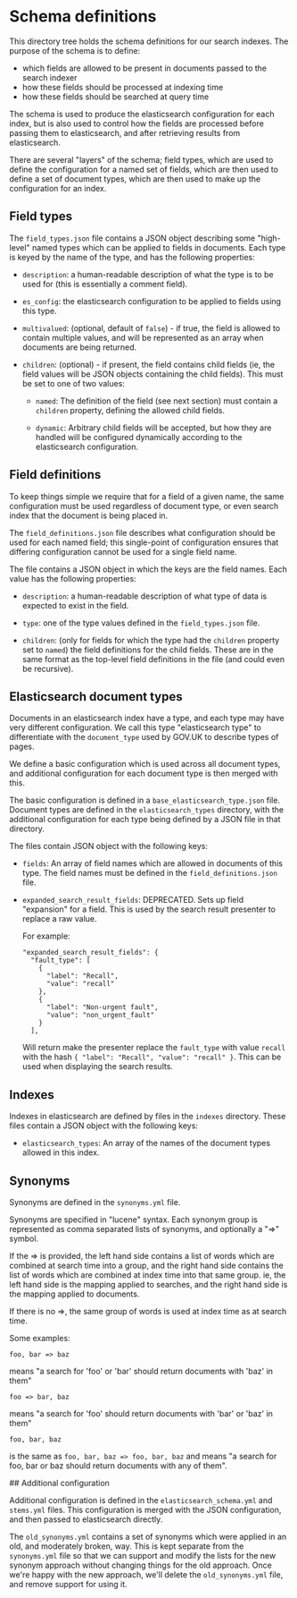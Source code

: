 # Schema definitions

This directory tree holds the schema definitions for our search indexes.
The purpose of the schema is to define:

 - which fields are allowed to be present in documents passed to the search
   indexer
 - how these fields should be processed at indexing time
 - how these fields should be searched at query time

The schema is used to produce the elasticsearch configuration for each index,
but is also used to control how the fields are processed before passing them to
elasticsearch, and after retrieving results from elasticsearch.

There are several "layers" of the schema; field types, which are used to define
the configuration for a named set of fields, which are then used to define a
set of document types, which are then used to make up the configuration for an
index.

## Field types

The `field_types.json` file contains a JSON object describing some "high-level"
named types which can be applied to fields in documents.  Each type is keyed by
the name of the type, and has the following properties:

 - `description`: a human-readable description of what the type is to be used
   for (this is essentially a comment field).

 - `es_config`: the elasticsearch configuration to be applied to fields using
   this type.

 - `multivalued`: (optional, default of `false`) - if true, the field is
   allowed to contain multiple values, and will be represented as an array when
   documents are being returned.

 - `children`: (optional) - if present, the field contains child fields (ie,
   the field values will be JSON objects containing the child fields).  This
   must be set to one of two values:

   - `named`: The definition of the field (see next section) must contain a
     `children` property, defining the allowed child fields.

   - `dynamic`: Arbitrary child fields will be accepted, but how they are
     handled will be configured dynamically according to the elasticsearch
     configuration.

## Field definitions

To keep things simple we require that for a field of a given name, the same
configuration must be used regardless of document type, or even search index
that the document is being placed in.

The `field_definitions.json` file describes what configuration should be used
for each named field; this single-point of configuration ensures that differing
configuration cannot be used for a single field name.

The file contains a JSON object in which the keys are the field names.  Each
value has the following properties:

 - `description`: a human-readable description of what type of data is expected
   to exist in the field.

 - `type`: one of the type values defined in the `field_types.json` file.

 - `children`: (only for fields for which the type had the `children` property
   set to `named`) the field definitions for the child fields.  These are in
   the same format as the top-level field definitions in the file (and could
   even be recursive).

## Elasticsearch document types

Documents in an elasticsearch index have a type, and each type may have very
different configuration. We call this type "elasticsearch type" to differentiate
with the `document_type` used by GOV.UK to describe types of pages.

We define a  basic configuration which is used across all document types, and
additional configuration for each document type is then merged with this.

The basic configuration is defined in a `base_elasticsearch_type.json` file.
Document types are defined in the `elasticsearch_types` directory, with the
additional configuration for each type being defined by a JSON file in that
directory.

The files contain JSON object with the following keys:

 - `fields`: An array of field names which are allowed in documents of this
   type.  The field names must be defined in the `field_definitions.json` file.

 - `expanded_search_result_fields`: DEPRECATED. Sets up field "expansion" for a
    field. This is used by the search result presenter to replace a raw value.

    For example:

    ```
    "expanded_search_result_fields": {
      "fault_type": [
        {
          "label": "Recall",
          "value": "recall"
        },
        {
          "label": "Non-urgent fault",
          "value": "non_urgent_fault"
        }
      ],
    ```

    Will return make the presenter replace the `fault_type` with value `recall`
    with the hash `{ "label": "Recall", "value": "recall" }`. This can be used
    when displaying the search results.

## Indexes

Indexes in elasticsearch are defined by files in the `indexes` directory.
These files contain a JSON object with the following keys:

 - `elasticsearch_types`: An array of the names of the document types allowed in this index.

## Synonyms

Synonyms are defined in the `synonyms.yml` file.

Synonyms are specified in "lucene" syntax.  Each synonym group is represented
as comma separated lists of synonyms, and optionally a "=>" symbol.

If the => is provided, the left hand side contains a list of words which are
combined at search time into a group, and the right hand side contains the list
of words which are combined at index time into that same group.  ie, the left
hand side is the mapping applied to searches, and the right hand side is the
mapping applied to documents.

If there is no =>, the same group of words is used at index time as at
search time.

Some examples:

    foo, bar => baz

means "a search for 'foo' or 'bar' should return documents with 'baz' in them"

    foo => bar, baz

means "a search for 'foo' should return documents with 'bar' or 'baz' in them"

    foo, bar, baz

is the same as `foo, bar, baz => foo, bar, baz` and means "a search for
foo, bar or baz should return documents with any of them".

## Additional configuration

Additional configuration is defined in the `elasticsearch_schema.yml` and
`stems.yml` files.  This configuration is merged with the JSON configuration,
and then passed to elasticsearch directly.

The `old_synonyms.yml` contains a set of synonyms which were applied in an old,
and moderately broken, way.  This is kept separate from the `synonyms.yml` file
so that we can support and modify the lists for the new synonym approach
without changing things for the old approach.  Once we're happy with the new
approach, we'll delete the `old_synonyms.yml` file, and remove support for
using it.
